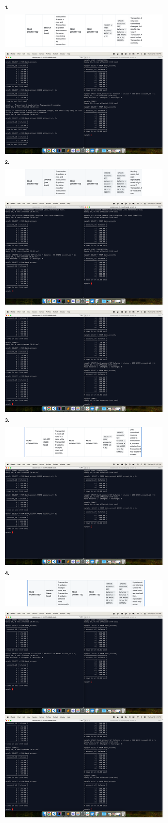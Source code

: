 **1.**

![img_12.png](img_12.png)

![img_13.png](img_13.png)


**2.**

![img_10.png](img_10.png)

![img_9.png](img_9.png)

![img_11.png](img_11.png)

**3.**

![img_14.png](img_14.png)

![img_15.png](img_15.png)

**4.**

![img_16.png](img_16.png)

![img_17.png](img_17.png)
![img_18.png](img_18.png)

